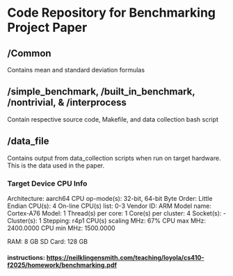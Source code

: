 # Code Repository for Benchmarking Project Paper

## /Common
Contains mean and standard deviation formulas

## /simple_benchmark, /built_in_benchmark, /nontrivial, & /interprocess
Contain respective source code, Makefile, and data collection bash script

## /data_file
Contains output from data_collection scripts when run on target hardware.
This is the data used in the paper.

### Target Device CPU Info
Architecture:             aarch64
  CPU op-mode(s):         32-bit, 64-bit
  Byte Order:             Little Endian
CPU(s):                   4
  On-line CPU(s) list:    0-3
Vendor ID:                ARM
  Model name:             Cortex-A76
    Model:                1
    Thread(s) per core:   1
    Core(s) per cluster:  4
    Socket(s):            -
    Cluster(s):           1
    Stepping:             r4p1
    CPU(s) scaling MHz:   67%
    CPU max MHz:          2400.0000
    CPU min MHz:          1500.0000

RAM:                      8 GB
SD Card:                  128 GB

#### instructions: https://neilklingensmith.com/teaching/loyola/cs410-f2025/homework/benchmarking.pdf

